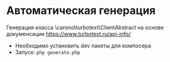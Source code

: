 Автоматическая генерация
======================== 
Генерация класса \carono\turbotext\ClientAbstract на основе докуменсации https://www.turbotext.ru/api-info/

* Необходимо установить dev пакеты для компосера
* Запуск: `php generate.php`